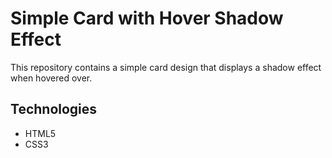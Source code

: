 # Simple Card with Hover Shadow Effect

This repository contains a simple card design that displays a shadow effect when hovered over.

## Technologies

- HTML5
- CSS3
